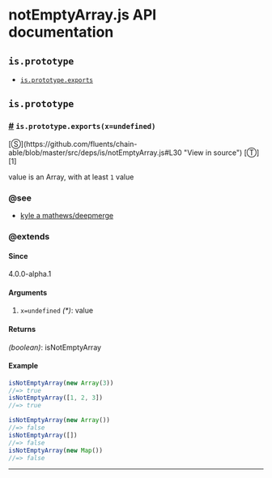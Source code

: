 # notEmptyArray.js API documentation

<!-- div class="toc-container" -->

<!-- div -->

## `is.prototype`
* <a href="#is-prototype-exports">`is.prototype.exports`</a>

<!-- /div -->

<!-- /div -->

<!-- div class="doc-container" -->

<!-- div -->

## `is.prototype`

<!-- div -->

<h3 id="is-prototype-exports"><a href="#is-prototype-exports">#</a>&nbsp;<code>is.prototype.exports(x=undefined)</code></h3>
[&#x24C8;](https://github.com/fluents/chain-able/blob/master/src/deps/is/notEmptyArray.js#L30 "View in source") [&#x24C9;][1]

value is an Array, with at least `1` value


### @see 

* <a href="https://github.com/KyleAMathews/deepmerge">kyle a mathews/deepmerge</a>

### @extends



#### Since
4.0.0-alpha.1

#### Arguments
1. `x=undefined` *(&#42;)*: value

#### Returns
*(boolean)*: isNotEmptyArray

#### Example
```js
isNotEmptyArray(new Array(3))
//=> true
isNotEmptyArray([1, 2, 3])
//=> true

isNotEmptyArray(new Array())
//=> false
isNotEmptyArray([])
//=> false
isNotEmptyArray(new Map())
//=> false

```
---

<!-- /div -->

<!-- /div -->

<!-- /div -->

 [1]: #is.prototype "Jump back to the TOC."
